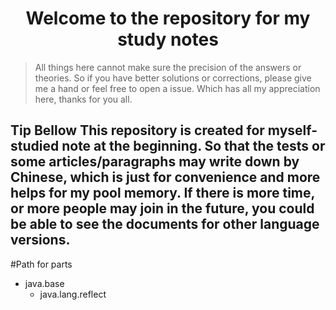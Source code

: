 **<center>Welcome to the repository for my study notes</center>**
===

> All things here cannot make sure the precision of the answers or theories.
> So if you have better solutions or corrections, please give me a hand or feel free to open a issue.
> Which has all my appreciation here, thanks for you all.

**Tip Bellow**
This repository is created for myself-studied note at the beginning.
So that the tests or some articles/paragraphs may write down by Chinese, 
which is just for convenience and more helps for my pool memory.
If there is more time, or more people may join in the future, 
you could be able to see the documents for other language versions.
---

#Path for parts
- java.base
    - java.lang.reflect
